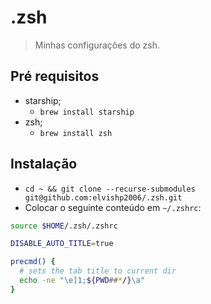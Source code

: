 # .zsh
> Minhas configurações do zsh.
## Pré requisitos
* starship;
  * `brew install starship`
* zsh;
  * `brew install zsh`

## Instalação
* `cd ~ && git clone --recurse-submodules git@github.com:elvishp2006/.zsh.git`
* Colocar o seguinte conteúdo em `~/.zshrc`:
```bash
source $HOME/.zsh/.zshrc

DISABLE_AUTO_TITLE=true

precmd() {
  # sets the tab title to current dir
  echo -ne "\e]1;${PWD##*/}\a"
}
```
